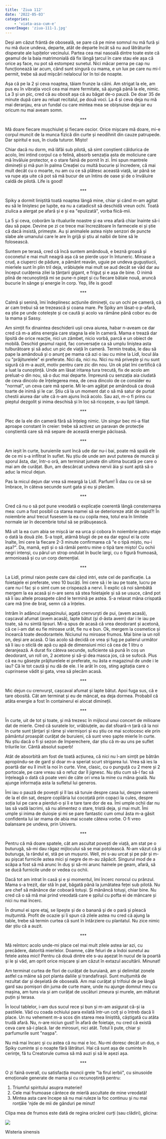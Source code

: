 ```yaml
---
title: 'Ziua 112'
date: '2022-05-03'
categories:
    - 'viata-asa-cum-e'
coverImage: 'ziua-111-1.jpg'
---
```


Deși am căzut frântă de oboseală, se pare că pe mine somnul nu mă fură și nu mă duce undeva, departe, atât de departe încât să nu aud lătrăturile disperate ale lupițelor vecinului. Partea cea mai nasoală dintre toate este că geamul de la baia matrimonială dă fix lângă țarcul în care stau ele așa că orice aș face, nu pot să estompez sunetul. Nici măcar perna pe cap nu funcționează iar acum, când sunt singură cu mama, e un lux pe care nu mi-l permit, trebe să aud mișcări nelalocul lor în toi de noapte.

Așa că pe la 2 și ceva noaptea, tăiam frunze la câini. Am strigat la ele, am pus eu în vibrația vocii cea mai mare fermitate, să ajungă până la ele, nimic. La 3 și un pic, cred că au obosit așa că au băgat de-o pauză. De doar 35 de minute după care au reluat recitalul, pe două voci. La 4 și ceva deja nu mă mai deranjau, era un fundal cu care mintea mea se obișnuise deja iar eu oricum nu mai aveam somn.

<p style="text-align: center;">***</p>

Mă doare fiecare mușchiuleț și fiecare oscior. Orice mișcare mă doare, mi-e corpul muncit de la munca fizică din curte și neodihnit din cauze patrupede. Dar spiritul e sus, în ciuda tuturor. Mișto!

Chiar dacă nu dorm, mă lăfăi sub pilotă, să simt conștient căldurica de acolo, îmi intind corpul ca o felină, absorb senzația asta de moliciune care mă învăluie protector, e o stare faină de pornit în zi. Îmi spun mantrele dimineții și mă pun în palma Creației cu multă bucurie și încredere, că mai mult decât cu o moarte, nu am cu ce să plătesc această viață, iar până se va rupe ața uite că pot să mă bucur de un întins de oase și de o învăluire caldă de pilotă. Life is good!

<p style="text-align: center;">***</p>

Spiky a dormit liniștită toată noaptea lângă mine, chiar și când m-am agitat eu să le liniștesc pe lupițe, ea nu a catadicsit să deschidă vreun ochi. Toată ziulica a alergat pe afară și e și ea "epulizată", vorba fiică-mii.

La 5 și ceva, coborâm la ritualurile noastre și ea vrea afară chiar înainte să-i dau să pape. Devine pe zi ce trece mai încrezătoare în farmecele ei și știe că dacă insistă, primește. Au și animalele astea niște senzori de puncte slabe ale umanului care le are în grijă și știu al naibii de bine să le folosească.

Suntem pe terasă, cred că încă suntem amândouă, e beznă groasă și coconetul e mai mult neagră așa că se pierde ușor în întuneric. Miroase a crud, a ciuperci de pădure, a pământ reavăn, uguie pe undeva guguștiucii, mierlele sunt în plin tril deja, vrăbiuțele mai mult se aud decât se văd dar au început curățenia zilei la țânțarii gigant, e friguț și e așa de bine. O inimă plină de recunoștință mi se pune-n piept și cu fiecare bătaie nouă, aruncă bucurie în sânge și energie în corp. Yep, life is good!

<p style="text-align: center;">***</p>

Calmă și senină, îmi îndeplinesc acțiunile dimineții, cu un ochi pe cameră, că ar cam trebui să se trezească și coana mare. Pe Spiky am lăsat-o p-afară, ea știe pe unde cotelește și ce caută și acolo va rămâne până cobor eu de la mama și Sassy.

Am simțit fix dinaintea deschiderii ușii ceva aiurea, habar n-aveam ce dar cred că m-a atins energia care stagna la ele în cameră. Mama e trează dar lipsită de orice reacție, nici un zâmbet, nicio vorbă, parcă e un obiect de mobilă. Deschid geamul rapid, fac conversație ca să umplu liniștea asta tulburătoare și să aduc un pic de viață în cameră. Termin treaba, le dau să pape la amândouă și o anunț pe mama că azi o iau cu mine la Lidl, locul ăla cu "prăjiturelele" ei preferate. Nici da, nici nu. Nici nu mă privește și nu sunt sigură că m-a auzit, motiv pentru care zic din nou. Un ok plat îmi certifică că a luat la cunoștință. Unde am lăsat iritarea tura trecută, fix de acolo am preluat-o din nou, să o duc mai departe. Împreună cu senzația aia ciudată de ceva dincolo de înțelegerea mea, de ceva dincolo de ce consider eu "normal", un ceva care mă sperie. Mi le-am agățat pe amândouă ca două toarte de inimă și le car. Știu că la un moment dat o să mă satur de purtat chestii aiurea dar uite că n-am ajuns încă acolo. Sau azi, m-o fi prins cu pieptul dezgolit și inima deschisă și în loc să ricoșeze, s-au lipit tâmpit.

<p style="text-align: center;">***</p>

Plec de la ele din cameră fără să înțeleg nimic. Un singur bec mi-a filat aproape constant în creier: trebe să activez un paravan de protecție conștientă care să mă separe de această energie pâcloasă.

<p style="text-align: center;">***</p>

Am ieșit în curte, buruienile sunt încă ude dar nu-i bai, poate mă spală ele de ce mi s-a inflltrat în suflet. Nu știu de unde am avut puterea de muncă și sporul ăsta, dar, într-o oră, am terminat jumate din ultima bucată pe care o mai am de curățat. Bun, am descărcat undeva nervii ăia și sunt aptă să o aduc la micul dejun.

Pas la micul dejun dar vrea să meargă la Lidl. Parfum! Îi dau cu ce să se îmbrace, în câteva secunde sunt gata și eu și plecăm.

<p style="text-align: center;">***</p>

Cred că nu o să pot pune vreodată o explicație coerentă lângă consternarea mea: cum a fost posibil ca starea mamei să se deterioreze atât de rapid?! În noiembrie anul trecut fusesem la ea cu copila mea, totul era în limitele normale iar în decembrie totul să se prăbușească.

Mă uit la ea cum abia se mișcă iar ea urca și cobora în noiembrie patru etaje o dată la două zile. S-a topit, atârnă blugii de pe ea dar egoul ei la cote înalte, îmi cere la fiecare 2-3 minute confirmarea că "e o tipă mișto, nu-i așa?". Da, mamă, ești și o să rămâi pentru mine o tipă tare mișto! Cu ochii negri intenși, cu părul un strop ondulat în bucle largi, cu o figură frumoasă, armonioasă și cu un corp demențial.

<p style="text-align: center;">***</p>

La Lidl, primul raion peste care dai când intri, este cel de panificație. La foietajele ei preferate, vreo 10 bucăți. Îmi cere să i le iau pe toate, lucru pe care nu-l fac și o simt cum se crispează a nervi. Îi explic că noi sâmbătă mergem la ea acasă și n-are sens să stea foietajele și să se usuce, când pot să îi iau altele proaspete când le termină pe astea. S-a relaxat mâna crispată care mă ține de braț, semn că a înțeles.

Intrăm în adâncul magazinului, agață crenvurști de pui, (avem acasă), cașcaval afumat (avem acasă), lapte bătut (și d-ăsta avem) dar i le iau pe toate, să nu simtă lipsuri. Mi-a spus de acasă că vrea deodorant și acetonă, că ce i-am dat eu fie miroase urât, fie nu e bun. Ok, mergem la cosmetice și încearcă toate deodorantele. Niciunul nu miroase frumos. Mai bine ia un roll on, deși are acasă. O las acolo să decidă ce vrea și fug pe palierul următor să îi iau o sticlă de apă cu apă de dimensiuni mici că cea de 1 litru o deranjează. A durat fix câteva secunde, suficiente să pună în coș un deodorant, un roll on, 2 acetone și să-și dea masca jos, că se sufocă. Plus că ea nu găsește prăjiturelele ei preferate, nu ăsta e magazinul de unde i le iau? Că le tot caută și nu dă de ele. I le arăt în coș, sting agitația care o cuprinsese vădit și gata, vrea să plecăm acasă.

<p style="text-align: center;">***</p>

Mic dejun cu crenvurșt, cașcaval afumat și lapte bătut. Apoi fuga sus, că e tare obosită. Cât am terminat și eu de mâncat, ea deja dormea. Probabil că atâta energie a fost în containerul ei alocat dimineții.

<p style="text-align: center;">***</p>

În curte, uit de tot și toate, și mă trezesc în mijlocul unui concert de milioane dat de mierle. Cred că suratele lor, vrăbiuțele, au dat sfoară-n țară că la noi în curte sunt țânțari și râme și viermișori și eu știu ce mai scotocesc ele prin pământul proaspăt curățat de buruieni, că sunt vreo șapte mierle în curte. Nu știu dacă o fi și sezon de împerechere, dar știu că m-au uns pe suflet trilurile lor. Cântă absolut superb!

Atât de absorbită am fost de toată acțiunea, că nici nu l-am simțit pe bătrân apropiindu-se de gard și doar m-a speriat scurt strigarea lui. Vrea să ies la poartă dar eu îl invit la noi în curte. Vine, clasic, cu o punguță cu 2 mere și 2 portocale, pe care vreau să o refuz dar îl jignesc. Nu știu cum să-l fac să înțeleagă o dată că poate veni de câte ori vrea la mine cu mâna goală. Nu ajunge informația asta la sufletul lui generos.

Îmi iau o pauză de povești și îl las să turuie despre casa lui, despre oamenii de la el din sat, despre copilăria lui cocoțată prin copaci la cules, despre soția lui pe care a pierdut-o și îi e tare tare dor de ea. Îmi umple ochii dar nu las să vadă lacrimi, să nu alimentez o stare, tristă deja, și mai mult. Îmi umple și inima de duioșie și mi se pare fantastic cum omul ăsta m-a găsit confidenta lui iar mama de abia mai scoate câteva vorbe. O fi vreo balansare pe undeva, prin Univers.

<p style="text-align: center;">***</p>

Pentru că mă doare spatele, cât am ascultat povești de viață, am stat pe o buturugă, să-mi dau răgaz mijlocului să se mai potolească. N-am văzut că și buturuga, la rândul ei, stă pe un mușuroi. Well, mi s-au urcat și pe păr și m-au pișcat furnicile astea mici și negre de m-au zăpăcit. Singurul mod de a scăpa a fost să mă arunc în duș și să-mi arunc hainele pe geam, afară, să se ducă furnicile unde or vedea cu ochii.

Dacă tot am intrat în casă și e și momentul, îmi încerc norocul cu prânzul. Mama s-a trezit, dar stă în pat, băgată până la jumătatea feței sub pilotă. Nu are chef să mănânce dar coboară totuși. Și mănâncă totuși, chiar bine. Nu cred că o să mă mai prind vreodată care e șpilul cu pofta ei de mâncare și nici nu mai încerc.

În drumul ei spre etaj, se lipește și de o banană și de o pară și pleacă mulțumită. Profit de ocazie și îi spun că zilele astea nu cred că ajung la table, trebe să termin curtea că sunt în întârziere cu plantatul. Nu zice nimic dar știu că a auzit.

<p style="text-align: center;">***</p>

Mă reîntorc acolo unde-mi place cel mai mult zilele astea iar azi, cu precădere, datorită mierlelor. Doamne, câte feluri de a îndoi sunetul au fetele astea mici! Pentru că două dintre ele s-au așezat în nucul de la poartă și le și văd, am oprit orice mișcare și am căzut în extazul ascultării. Minunat!

Am terminat curtea de flori de curățat de buruiană, am și delimitat zonele astfel ca mâine să pot planta daliile și trandafirașii. Sunt mulțumită de rezultat dar și deșelată de oboseală. Am mai curățat și trifoiul de pe lângă gard sau pomișori din juma de curte mare, unde nu ajunge domnul meu cu mașina, am tuns via și am curățat de uscături zmeura și murele, am măturat puțin și terasa.

În locul tablelor, i-am dus sucul rece și bun și m-am asigurat că-și ia pastilele. Văd cu coada ochiului para exilată într-un colț și o întreb dacă îi place. Un nu vehement m-a scos din starea mea liniștită, câștigată cu atâta trudă afară. Nu, n-are niciun gust! În afară de foietaje, nu cred că există ceva care să-i placă. Iar de mirosuri, nici atât. Totul îi pute, chiar și parfumurile sunt "nașpa".

Nu mă mai încarc și cu astea că nu mai e loc. Nu-mi doresc decât un duș, o Spiky cuminte și o noapte fără lătrături. Hai că sunt așa de cuminte în cerințe, fă tu Creatorule cumva să mă auzi și să le așezi așa.

<p style="text-align: center;">***</p>

O zi faină overall, cu satisfacția muncii grele "la firul ierbii", cu sinusoide emoționale generate de mama și cu recunoștință pentru:

1. Triumful spiritului asupra materiei!
2. Cele mai frumoase cântece de mierlă ascultate de mine vreodată!
3. Mintea asta care începe să nu mai ruleze la foc continuu și nu mai ronțăie 'njde de mii de gânduri pe minut!

Clipa mea de frumos este dată de regina oricărei curți (sau clădiri), glicina:

![](images/wisteria.jpeg)

Wisteria sinensis
